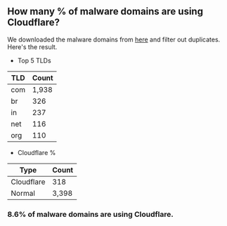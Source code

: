 ## How many % of malware domains are using Cloudflare?


We downloaded the malware domains from [here](https://urlhaus.abuse.ch) and filter out duplicates.
Here's the result.


[//]: # (start replacement)


- Top 5 TLDs

| TLD | Count |
| --- | --- |
| com | 1,938 |
| br | 326 |
| in | 237 |
| net | 116 |
| org | 110 |


- Cloudflare %

| Type | Count |
| --- | --- |
| Cloudflare | 318 |
| Normal | 3,398 |


### 8.6% of malware domains are using Cloudflare.